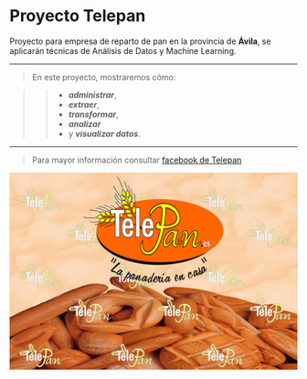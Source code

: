 # Proyecto Telepan

Proyecto para empresa de reparto de pan en la provincia de **Ávila**, se aplicarán técnicas de Análisis de Datos y Machine Learning.

***

>En este proyecto, mostraremos cómo:

>> * ___administrar___, 
>> * ___extraer___, 
>> * ___transformar___, 
>> * ___analizar___ 
>> * y ___visualizar datos___.

***

>Para mayor información consultar [facebook de Telepan](https://www.facebook.com/Telepan-%C3%81vila-441157269309528/)

![Logo de Telepan](./data/logo.jpg "EL MEJOR PAN DE ÁVILA")
